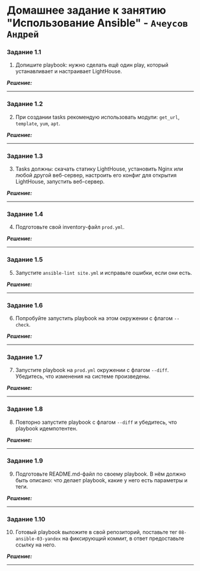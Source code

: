 # Домашнее задание к занятию  "Использование Ansible" - `Ачеусов Андрей`

### Задание 1.1

1. Допишите playbook: нужно сделать ещё один play, который устанавливает и настраивает LightHouse.

***Решение:***  



---

### Задание 1.2

2. При создании tasks рекомендую использовать модули: `get_url`, `template`, `yum`, `apt`.

***Решение:***  



---

### Задание 1.3

3. Tasks должны: скачать статику LightHouse, установить Nginx или любой другой веб-сервер, настроить его конфиг для открытия LightHouse, запустить веб-сервер.

***Решение:***  



---

### Задание 1.4

4. Подготовьте свой inventory-файл `prod.yml`.

***Решение:***  



---

### Задание 1.5

5. Запустите `ansible-lint site.yml` и исправьте ошибки, если они есть.

***Решение:***  



---

### Задание 1.6

6.  Попробуйте запустить playbook на этом окружении с флагом `--check`.

***Решение:***  



---

### Задание 1.7

7. Запустите playbook на `prod.yml` окружении с флагом `--diff`. Убедитесь, что изменения на системе произведены.

***Решение:***  



---

### Задание 1.8

8. Повторно запустите playbook с флагом `--diff` и убедитесь, что playbook идемпотентен.

***Решение:***  



---

### Задание 1.9

9. Подготовьте README.md-файл по своему playbook. В нём должно быть описано: что делает playbook, какие у него есть параметры и теги.

***Решение:***  



---

### Задание 1.10

10. Готовый playbook выложите в свой репозиторий, поставьте тег `08-ansible-03-yandex` на фиксирующий коммит, в ответ предоставьте ссылку на него.

***Решение:***  



---
